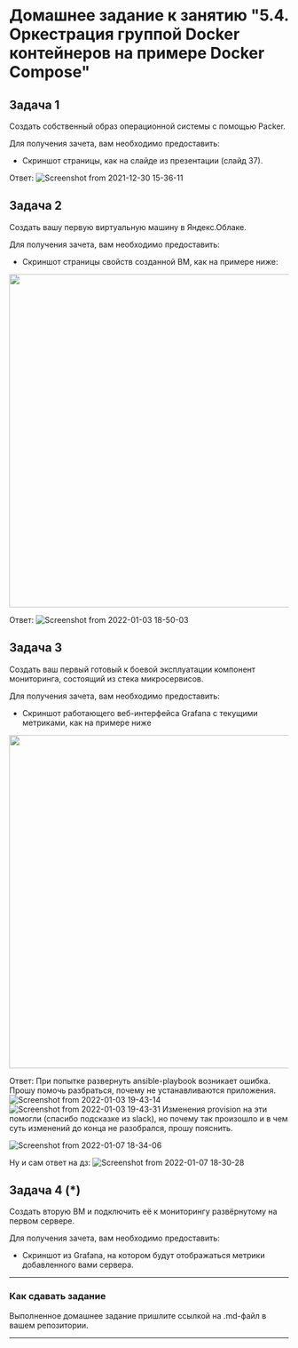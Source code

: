 # Домашнее задание к занятию "5.4. Оркестрация группой Docker контейнеров на примере Docker Compose"

## Задача 1

Создать собственный образ операционной системы с помощью Packer.

Для получения зачета, вам необходимо предоставить:
- Скриншот страницы, как на слайде из презентации (слайд 37).

Ответ: ![Screenshot from 2021-12-30 15-36-11](https://user-images.githubusercontent.com/89036206/147754211-c7f7adbe-e343-47e4-8dc4-4a146f6f215e.png)


## Задача 2

Создать вашу первую виртуальную машину в Яндекс.Облаке.

Для получения зачета, вам необходимо предоставить:
- Скриншот страницы свойств созданной ВМ, как на примере ниже:

<p align="center">
  <img width="1200" height="600" src="./assets/yc_01.png">
</p>

Ответ:
![Screenshot from 2022-01-03 18-50-03](https://user-images.githubusercontent.com/89036206/147951200-ae04a6f3-f8a8-462e-a86a-1e25d0b9488b.png)


## Задача 3

Создать ваш первый готовый к боевой эксплуатации компонент мониторинга, состоящий из стека микросервисов.

Для получения зачета, вам необходимо предоставить:
- Скриншот работающего веб-интерфейса Grafana с текущими метриками, как на примере ниже
<p align="center">
  <img width="1200" height="600" src="./assets/yc_02.png">
</p>

Ответ: При попытке развернуть ansible-playbook возникает ошибка. Прошу помочь разбраться, почему не устанавливаются приложения. 
![Screenshot from 2022-01-03 19-43-14](https://user-images.githubusercontent.com/89036206/148116099-0ae1721d-0b9d-4928-9b08-0eb786722510.png)
![Screenshot from 2022-01-03 19-43-31](https://user-images.githubusercontent.com/89036206/148116207-5e8efaa5-7e55-4e2a-938b-adeea432e5d2.png)
Изменения provision на эти помогли (спасибо подсказке из slack), но почему так произошло и в чем суть изменений до конца не разобрался, прошу пояснить.


![Screenshot from 2022-01-07 18-34-06](https://user-images.githubusercontent.com/89036206/148567338-91015699-df41-41a8-8cf4-df6d9e7ed14c.png)


Ну и сам ответ на дз:
![Screenshot from 2022-01-07 18-30-28](https://user-images.githubusercontent.com/89036206/148567414-3bd713b0-aec8-4713-8d5e-a696e4ff3e8d.png)



## Задача 4 (*)

Создать вторую ВМ и подключить её к мониторингу развёрнутому на первом сервере.

Для получения зачета, вам необходимо предоставить:
- Скриншот из Grafana, на котором будут отображаться метрики добавленного вами сервера.
---

### Как cдавать задание

Выполненное домашнее задание пришлите ссылкой на .md-файл в вашем репозитории.

---
